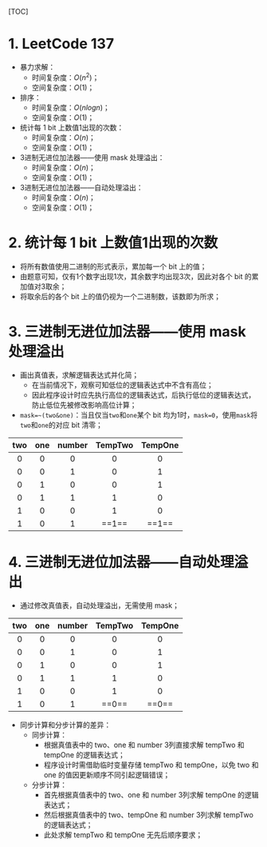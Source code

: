 [TOC]

# 1. LeetCode 137

- 暴力求解：
  - 时间复杂度：$O(n^2)$；
  - 空间复杂度：$O(1)$；
- 排序：
  - 时间复杂度：$O(nlogn)$；
  - 空间复杂度：$O(1)$；
- 统计每 1 bit 上数值1出现的次数：
  - 时间复杂度：$O(n)$；
  - 空间复杂度：$O(1)$；
- 3进制无进位加法器——使用 mask 处理溢出：
  - 时间复杂度：$O(n)$；
  - 空间复杂度：$O(1)$；
- 3进制无进位加法器——自动处理溢出：
  - 时间复杂度：$O(n)$；
  - 空间复杂度：$O(1)$；



# 2. 统计每 1 bit 上数值1出现的次数

- 将所有数值使用二进制的形式表示，累加每一个 bit 上的值；
- 由题意可知，仅有1个数字出现1次，其余数字均出现3次，因此对各个 bit 的累加值对3取余；
- 将取余后的各个 bit 上的值仍视为一个二进制数，该数即为所求；



# 3. 三进制无进位加法器——使用 mask 处理溢出

- 画出真值表，求解逻辑表达式并化简；
  - 在当前情况下，观察可知低位的逻辑表达式中不含有高位；
  - 因此程序设计时应先执行高位的逻辑表达式，后执行低位的逻辑表达式，防止低位先被修改影响高位计算；
- `mask=~(two&one)`：当且仅当`two`和`one`某个 bit 均为1时，`mask=0`，使用`mask`将`two`和`one`的对应 bit 清零；

| two  | one  | number | TempTwo | TempOne |
| :--: | :--: | :----: | :-----: | :-----: |
|  0   |  0   |   0    |    0    |    0    |
|  0   |  0   |   1    |    0    |    1    |
|  0   |  1   |   0    |    0    |    1    |
|  0   |  1   |   1    |    1    |    0    |
|  1   |  0   |   0    |    1    |    0    |
|  1   |  0   |   1    |  ==1==  |  ==1==  |



# 4. 三进制无进位加法器——自动处理溢出

- 通过修改真值表，自动处理溢出，无需使用 mask；

| two  | one  | number | TempTwo | TempOne |
| :--: | :--: | :----: | :-----: | :-----: |
|  0   |  0   |   0    |    0    |    0    |
|  0   |  0   |   1    |    0    |    1    |
|  0   |  1   |   0    |    0    |    1    |
|  0   |  1   |   1    |    1    |    0    |
|  1   |  0   |   0    |    1    |    0    |
|  1   |  0   |   1    |  ==0==  |  ==0==  |

- 同步计算和分步计算的差异：
  - 同步计算：
    - 根据真值表中的 two、one 和 number 3列直接求解 tempTwo 和 tempOne 的逻辑表达式；
    - 程序设计时需借助临时变量存储 tempTwo 和 tempOne，以免 two 和 one 的值因更新顺序不同引起逻辑错误；
  - 分步计算：
    - 首先根据真值表中的 two、one 和 number 3列求解 tempOne 的逻辑表达式；
    - 然后根据真值表中的 two、tempOne 和 number 3列求解  tempTwo 的逻辑表达式；
    - 此处求解 tempTwo 和 tempOne 无先后顺序要求；